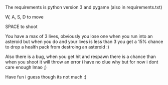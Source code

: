 The requirements is python version 3 and pygame (also in requirements.txt)

W, A, S, D to move

SPACE to shoot

You have a max of 3 lives, obviously you lose one when you run into an asteroid but when you do and your lives is less than 3 you get a 15% chance to drop a health pack from destroing an asteroid :)

Also there is a bug, when you get hit and respawn there is a chance than when you shoot it will throw an error i have no clue why but for now i dont care enough lmao ;)

Have fun i guess though its not much :)
